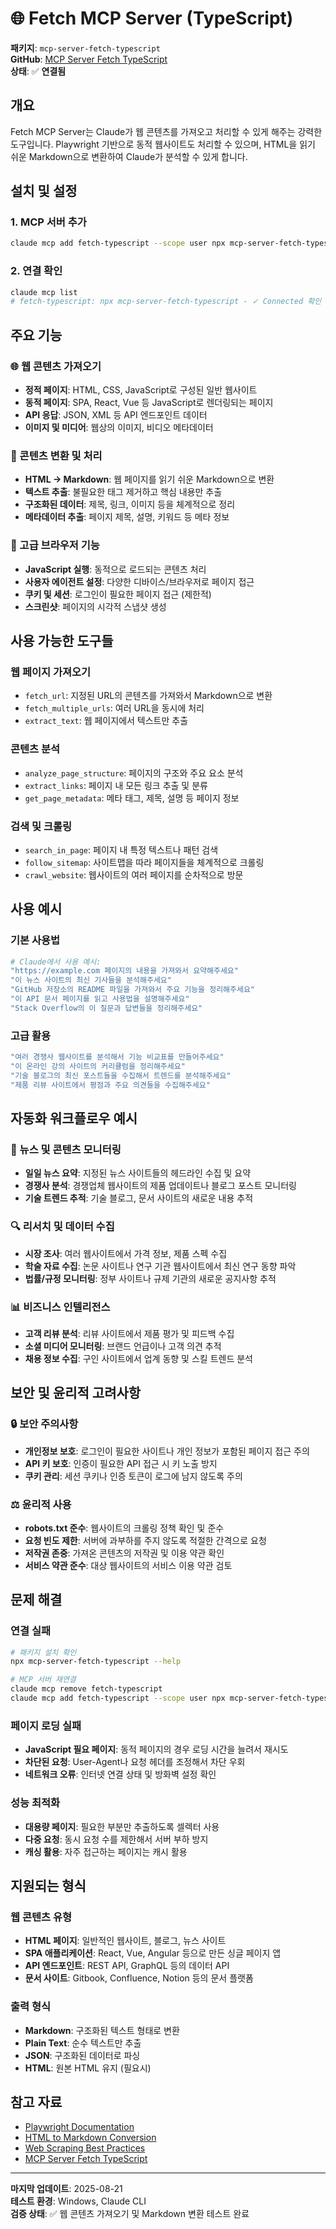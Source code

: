 # 🌐 Fetch MCP Server (TypeScript)

**패키지**: `mcp-server-fetch-typescript`  
**GitHub**: [MCP Server Fetch TypeScript](https://github.com/tatn/mcp-server-fetch-typescript)  
**상태**: ✅ **연결됨**  

## 개요

Fetch MCP Server는 Claude가 웹 콘텐츠를 가져오고 처리할 수 있게 해주는 강력한 도구입니다. Playwright 기반으로 동적 웹사이트도 처리할 수 있으며, HTML을 읽기 쉬운 Markdown으로 변환하여 Claude가 분석할 수 있게 합니다.

## 설치 및 설정

### 1. MCP 서버 추가
```bash
claude mcp add fetch-typescript --scope user npx mcp-server-fetch-typescript
```

### 2. 연결 확인
```bash
claude mcp list
# fetch-typescript: npx mcp-server-fetch-typescript - ✓ Connected 확인
```

## 주요 기능

### 🌐 웹 콘텐츠 가져오기
- **정적 페이지**: HTML, CSS, JavaScript로 구성된 일반 웹사이트
- **동적 페이지**: SPA, React, Vue 등 JavaScript로 렌더링되는 페이지
- **API 응답**: JSON, XML 등 API 엔드포인트 데이터
- **이미지 및 미디어**: 웹상의 이미지, 비디오 메타데이터

### 📝 콘텐츠 변환 및 처리
- **HTML → Markdown**: 웹 페이지를 읽기 쉬운 Markdown으로 변환
- **텍스트 추출**: 불필요한 태그 제거하고 핵심 내용만 추출
- **구조화된 데이터**: 제목, 링크, 이미지 등을 체계적으로 정리
- **메타데이터 추출**: 페이지 제목, 설명, 키워드 등 메타 정보

### 🚀 고급 브라우저 기능
- **JavaScript 실행**: 동적으로 로드되는 콘텐츠 처리
- **사용자 에이전트 설정**: 다양한 디바이스/브라우저로 페이지 접근
- **쿠키 및 세션**: 로그인이 필요한 페이지 접근 (제한적)
- **스크린샷**: 페이지의 시각적 스냅샷 생성

## 사용 가능한 도구들

### 웹 페이지 가져오기
- `fetch_url`: 지정된 URL의 콘텐츠를 가져와서 Markdown으로 변환
- `fetch_multiple_urls`: 여러 URL을 동시에 처리
- `extract_text`: 웹 페이지에서 텍스트만 추출

### 콘텐츠 분석
- `analyze_page_structure`: 페이지의 구조와 주요 요소 분석
- `extract_links`: 페이지 내 모든 링크 추출 및 분류
- `get_page_metadata`: 메타 태그, 제목, 설명 등 페이지 정보

### 검색 및 크롤링
- `search_in_page`: 페이지 내 특정 텍스트나 패턴 검색
- `follow_sitemap`: 사이트맵을 따라 페이지들을 체계적으로 크롤링
- `crawl_website`: 웹사이트의 여러 페이지를 순차적으로 방문

## 사용 예시

### 기본 사용법
```bash
# Claude에서 사용 예시:
"https://example.com 페이지의 내용을 가져와서 요약해주세요"
"이 뉴스 사이트의 최신 기사들을 분석해주세요"
"GitHub 저장소의 README 파일을 가져와서 주요 기능을 정리해주세요"
"이 API 문서 페이지를 읽고 사용법을 설명해주세요"
"Stack Overflow의 이 질문과 답변들을 정리해주세요"
```

### 고급 활용
```bash
"여러 경쟁사 웹사이트를 분석해서 기능 비교표를 만들어주세요"
"이 온라인 강의 사이트의 커리큘럼을 정리해주세요"
"기술 블로그의 최신 포스트들을 수집해서 트렌드를 분석해주세요"
"제품 리뷰 사이트에서 평점과 주요 의견들을 수집해주세요"
```

## 자동화 워크플로우 예시

### 📰 뉴스 및 콘텐츠 모니터링
- **일일 뉴스 요약**: 지정된 뉴스 사이트들의 헤드라인 수집 및 요약
- **경쟁사 분석**: 경쟁업체 웹사이트의 제품 업데이트나 블로그 포스트 모니터링
- **기술 트렌드 추적**: 기술 블로그, 문서 사이트의 새로운 내용 추적

### 🔍 리서치 및 데이터 수집
- **시장 조사**: 여러 웹사이트에서 가격 정보, 제품 스펙 수집
- **학술 자료 수집**: 논문 사이트나 연구 기관 웹사이트에서 최신 연구 동향 파악
- **법률/규정 모니터링**: 정부 사이트나 규제 기관의 새로운 공지사항 추적

### 📊 비즈니스 인텔리전스
- **고객 리뷰 분석**: 리뷰 사이트에서 제품 평가 및 피드백 수집
- **소셜 미디어 모니터링**: 브랜드 언급이나 고객 의견 추적
- **채용 정보 수집**: 구인 사이트에서 업계 동향 및 스킬 트렌드 분석

## 보안 및 윤리적 고려사항

### 🔒 보안 주의사항
- **개인정보 보호**: 로그인이 필요한 사이트나 개인 정보가 포함된 페이지 접근 주의
- **API 키 보호**: 인증이 필요한 API 접근 시 키 노출 방지
- **쿠키 관리**: 세션 쿠키나 인증 토큰이 로그에 남지 않도록 주의

### ⚖️ 윤리적 사용
- **robots.txt 준수**: 웹사이트의 크롤링 정책 확인 및 준수
- **요청 빈도 제한**: 서버에 과부하를 주지 않도록 적절한 간격으로 요청
- **저작권 존중**: 가져온 콘텐츠의 저작권 및 이용 약관 확인
- **서비스 약관 준수**: 대상 웹사이트의 서비스 이용 약관 검토

## 문제 해결

### 연결 실패
```bash
# 패키지 설치 확인
npx mcp-server-fetch-typescript --help

# MCP 서버 재연결
claude mcp remove fetch-typescript
claude mcp add fetch-typescript --scope user npx mcp-server-fetch-typescript
```

### 페이지 로딩 실패
- **JavaScript 필요 페이지**: 동적 페이지의 경우 로딩 시간을 늘려서 재시도
- **차단된 요청**: User-Agent나 요청 헤더를 조정해서 차단 우회
- **네트워크 오류**: 인터넷 연결 상태 및 방화벽 설정 확인

### 성능 최적화
- **대용량 페이지**: 필요한 부분만 추출하도록 셀렉터 사용
- **다중 요청**: 동시 요청 수를 제한해서 서버 부하 방지
- **캐싱 활용**: 자주 접근하는 페이지는 캐시 활용

## 지원되는 형식

### 웹 콘텐츠 유형
- **HTML 페이지**: 일반적인 웹사이트, 블로그, 뉴스 사이트
- **SPA 애플리케이션**: React, Vue, Angular 등으로 만든 싱글 페이지 앱
- **API 엔드포인트**: REST API, GraphQL 등의 데이터 API
- **문서 사이트**: Gitbook, Confluence, Notion 등의 문서 플랫폼

### 출력 형식
- **Markdown**: 구조화된 텍스트 형태로 변환
- **Plain Text**: 순수 텍스트만 추출
- **JSON**: 구조화된 데이터로 파싱
- **HTML**: 원본 HTML 유지 (필요시)

## 참고 자료

- [Playwright Documentation](https://playwright.dev/)
- [HTML to Markdown Conversion](https://github.com/remarkjs/remark)
- [Web Scraping Best Practices](https://blog.apify.com/web-scraping-best-practices/)
- [MCP Server Fetch TypeScript](https://www.npmjs.com/package/mcp-server-fetch-typescript)

---

**마지막 업데이트**: 2025-08-21  
**테스트 환경**: Windows, Claude CLI  
**검증 상태**: ✅ 웹 콘텐츠 가져오기 및 Markdown 변환 테스트 완료